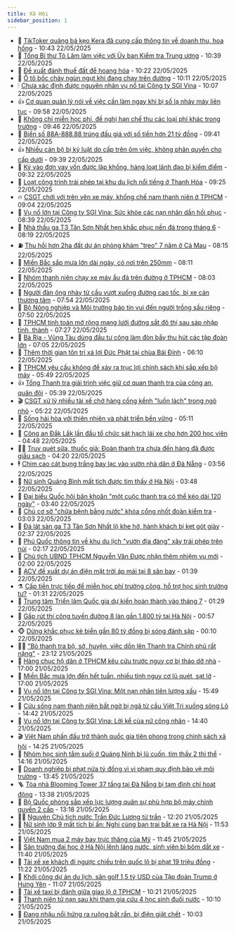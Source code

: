 ```yaml
---
title: Xã Hội
sidebar_position: 1
---
```


<!-- dantri-xa-hoi:START -->
- 🫣 [TikToker quảng bá kẹo Kera đã cung cấp thông tin về doanh thu, hoa hồng](https://dantri.com.vn/xa-hoi/tiktoker-quang-ba-keo-kera-da-cung-cap-thong-tin-ve-doanh-thu-hoa-hong-20250522172627142.htm) - 10:43 22/05/2025
- 💼 [Tổng Bí thư Tô Lâm làm việc với Ủy ban Kiểm tra Trung ương](https://dantri.com.vn/xa-hoi/tong-bi-thu-to-lam-lam-viec-voi-uy-ban-kiem-tra-trung-uong-20250522173909015.htm) - 10:39 22/05/2025
- 🎊 [Đề xuất đánh thuế đất để hoang hóa](https://dantri.com.vn/xa-hoi/de-xuat-danh-thue-dat-de-hoang-hoa-20250522171230254.htm) - 10:22 22/05/2025
- 🙉 [Ô tô bốc cháy ngùn ngụt  khi đang chạy trên đường](https://dantri.com.vn/xa-hoi/o-to-boc-chay-ngun-ngut-khi-dang-chay-tren-duong-20250522161118903.htm) - 10:11 22/05/2025
- 🕯 [Chưa xác định được nguyên nhân vụ nổ tại Công ty SGI Vina](https://dantri.com.vn/xa-hoi/chua-xac-dinh-duoc-nguyen-nhan-vu-no-tai-cong-ty-sgi-vina-20250522161816121.htm) - 10:07 22/05/2025
- 👍 [Cơ quan quản lý nói về việc cần làm ngay khi bị số lạ nháy máy liên tục](https://dantri.com.vn/xa-hoi/co-quan-quan-ly-noi-ve-viec-can-lam-ngay-khi-bi-so-la-nhay-may-lien-tuc-20250522162205510.htm) - 09:58 22/05/2025
- 🤖 [Không chỉ miễn học phí, đề nghị hạn chế thu các loại phí khác trong trường](https://dantri.com.vn/xa-hoi/khong-chi-mien-hoc-phi-de-nghi-han-che-thu-cac-loai-phi-khac-trong-truong-20250522163812651.htm) - 09:46 22/05/2025
- 🙉 [Biển số 88A-888.88 trúng đấu giá với số tiền hơn 21 tỷ đồng](https://dantri.com.vn/xa-hoi/bien-so-88a-88888-trung-dau-gia-voi-so-tien-hon-21-ty-dong-20250522163649594.htm) - 09:41 22/05/2025
- 👍 [Nhiều cán bộ bị kỷ luật do cấp trên ôm việc, không phân quyền cho cấp dưới](https://dantri.com.vn/xa-hoi/nhieu-can-bo-bi-ky-luat-do-cap-tren-om-viec-khong-phan-quyen-cho-cap-duoi-20250522163602292.htm) - 09:39 22/05/2025
- 🗽 [Ký vào đơn vay vốn được lập khống, hàng loạt lãnh đạo bị kiểm điểm](https://dantri.com.vn/xa-hoi/ky-vao-don-vay-von-duoc-lap-khong-hang-loat-lanh-dao-bi-kiem-diem-20250522160733588.htm) - 09:32 22/05/2025
- 🗽 [Loạt công trình trái phép tại khu du lịch nổi tiếng ở Thanh Hóa](https://dantri.com.vn/xa-hoi/loat-cong-trinh-trai-phep-tai-khu-du-lich-noi-tieng-o-thanh-hoa-20250522160603724.htm) - 09:25 22/05/2025
- 🔥 [CSGT chới với trên yên xe máy, khống chế nam thanh niên ở TPHCM](https://dantri.com.vn/xa-hoi/csgt-choi-voi-tren-yen-xe-may-khong-che-nam-thanh-nien-o-tphcm-20250522152822414.htm) - 09:04 22/05/2025
- 🦒 [Vụ nổ lớn tại Công ty SGI Vina: Sức khỏe các nạn nhân dần hồi phục](https://dantri.com.vn/xa-hoi/vu-no-lon-tai-cong-ty-sgi-vina-suc-khoe-cac-nan-nhan-dan-hoi-phuc-20250522151747781.htm) - 08:39 22/05/2025
- 🧐 [Nhà thầu ga T3 Tân Sơn Nhất hẹn khắc phục nền đá trong tháng 6](https://dantri.com.vn/xa-hoi/nha-thau-ga-t3-tan-son-nhat-hen-khac-phuc-nen-da-trong-thang-6-20250522150225257.htm) - 08:19 22/05/2025
- ⛽️ [Thu hồi hơn 2ha đất dự án phòng khám &quot;treo&quot; 7 năm ở Cà Mau](https://dantri.com.vn/xa-hoi/thu-hoi-hon-2ha-dat-du-an-phong-kham-treo-7-nam-o-ca-mau-20250522145905253.htm) - 08:15 22/05/2025
- 🚀 [Miền Bắc sắp mưa lớn dài ngày, có nơi trên 250mm](https://dantri.com.vn/xa-hoi/mien-bac-sap-mua-lon-dai-ngay-co-noi-tren-250mm-20250522145409358.htm) - 08:11 22/05/2025
- 🦒 [Nhóm thanh niên chạy xe máy ẩu đả trên đường ở TPHCM](https://dantri.com.vn/xa-hoi/nhom-thanh-nien-chay-xe-may-au-da-tren-duong-o-tphcm-20250522144447336.htm) - 08:03 22/05/2025
- 🦅 [Người đàn ông nhảy từ cầu vượt xuống đường cao tốc, bị xe cán thương tâm](https://dantri.com.vn/xa-hoi/nguoi-dan-ong-nhay-tu-cau-vuot-xuong-duong-cao-toc-bi-xe-can-thuong-tam-20250522142739176.htm) - 07:54 22/05/2025
- 🚀 [Bộ Nông nghiệp và Môi trường báo tin vui đến người trồng sầu riêng](https://dantri.com.vn/xa-hoi/bo-nong-nghiep-va-moi-truong-bao-tin-vui-den-nguoi-trong-sau-rieng-20250522141436547.htm) - 07:50 22/05/2025
- 🦅 [TPHCM tính toán mở rộng mạng lưới đường sắt đô thị sau sáp nhập tỉnh, thành](https://dantri.com.vn/xa-hoi/tphcm-tinh-toan-mo-rong-mang-luoi-duong-sat-do-thi-sau-sap-nhap-tinh-thanh-20250522140159007.htm) - 07:27 22/05/2025
- 🤠 [Bà Rịa - Vũng Tàu dùng đầu tư công làm đòn bẩy thu hút các tập đoàn lớn](https://dantri.com.vn/xa-hoi/ba-ria-vung-tau-dung-dau-tu-cong-lam-don-bay-thu-hut-cac-tap-doan-lon-20250522084202444.htm) - 07:05 22/05/2025
- 💄 [Thêm thời gian tôn trí xá lợi Đức Phật tại chùa Bái Đính](https://dantri.com.vn/xa-hoi/them-thoi-gian-ton-tri-xa-loi-duc-phat-tai-chua-bai-dinh-20250522130221111.htm) - 06:10 22/05/2025
- 🥷 [TPHCM yêu cầu không để xảy ra trục lợi chính sách khi sắp xếp bộ máy](https://dantri.com.vn/xa-hoi/tphcm-yeu-cau-khong-de-xay-ra-truc-loi-chinh-sach-khi-sap-xep-bo-may-20250522102544562.htm) - 05:49 22/05/2025
- 👍 [Tổng Thanh tra giải trình việc giữ cơ quan thanh tra của công an, quân đội](https://dantri.com.vn/xa-hoi/tong-thanh-tra-giai-trinh-viec-giu-co-quan-thanh-tra-cua-cong-an-quan-doi-20250522122718450.htm) - 05:39 22/05/2025
- 🎬 [CSGT xử lý nhiều tài xế chở hàng cồng kềnh &quot;luồn lách&quot; trong ngõ nhỏ](https://dantri.com.vn/xa-hoi/csgt-xu-ly-nhieu-tai-xe-cho-hang-cong-kenh-luon-lach-trong-ngo-nho-20250522120048840.htm) - 05:22 22/05/2025
- 🦒 [Sống hài hòa với thiên nhiên và phát triển bền vững](https://dantri.com.vn/xa-hoi/song-hai-hoa-voi-thien-nhien-va-phat-trien-ben-vung-20250522115649962.htm) - 05:11 22/05/2025
- 🌊 [Công an Đắk Lắk lần đầu tổ chức sát hạch lái xe cho hơn 200 học viên](https://dantri.com.vn/xa-hoi/cong-an-dak-lak-lan-dau-to-chuc-sat-hach-lai-xe-cho-hon-200-hoc-vien-20250522111340450.htm) - 04:48 22/05/2025
- 🧑‍💻 [Truy quét sữa, thuốc giả: Đoàn thanh tra chưa đến hàng đã được giấu sạch](https://dantri.com.vn/xa-hoi/truy-quet-sua-thuoc-gia-doan-thanh-tra-chua-den-hang-da-duoc-giau-sach-20250522105105804.htm) - 04:20 22/05/2025
- 🕴 [Chim cao cát bụng trắng bay lạc vào vườn nhà dân ở Đà Nẵng](https://dantri.com.vn/xa-hoi/chim-cao-cat-bung-trang-bay-lac-vao-vuon-nha-dan-o-da-nang-20250522105104971.htm) - 03:56 22/05/2025
- 🤔 [Nữ sinh Quảng Bình mất tích được tìm thấy ở Hà Nội](https://dantri.com.vn/xa-hoi/nu-sinh-quang-binh-mat-tich-duoc-tim-thay-o-ha-noi-20250522102441462.htm) - 03:48 22/05/2025
- 💄 [Đại biểu Quốc hội băn khoăn &quot;một cuộc thanh tra có thể kéo dài 120 ngày&quot;](https://dantri.com.vn/xa-hoi/dai-bieu-quoc-hoi-ban-khoan-mot-cuoc-thanh-tra-co-the-keo-dai-120-ngay-20250522103328043.htm) - 03:40 22/05/2025
- 🧠 [Chủ cơ sở &quot;chữa bệnh bằng nước&quot; khóa cổng nhốt đoàn kiểm tra](https://dantri.com.vn/xa-hoi/chu-co-so-chua-benh-bang-nuoc-khoa-cong-nhot-doan-kiem-tra-20250520145934146.htm) - 03:03 22/05/2025
- 🦣 [Đá lát sàn ga T3 Tân Sơn Nhất lộ khe hở, hành khách bị kẹt gót giày](https://dantri.com.vn/xa-hoi/da-lat-san-ga-t3-tan-son-nhat-lo-khe-ho-hanh-khach-bi-ket-got-giay-20250521233224601.htm) - 02:37 22/05/2025
- 💫 [Phú Quốc thông tin về khu du lịch &quot;vườn địa đàng&quot; xây trái phép trên núi](https://dantri.com.vn/xa-hoi/phu-quoc-thong-tin-ve-khu-du-lich-vuon-dia-dang-xay-trai-phep-tren-nui-20250522091050466.htm) - 02:17 22/05/2025
- 🚀 [Chủ tịch UBND TPHCM Nguyễn Văn Được nhận thêm nhiệm vụ mới](https://dantri.com.vn/xa-hoi/chu-tich-ubnd-tphcm-nguyen-van-duoc-nhan-them-nhiem-vu-moi-20250522085447660.htm) - 02:00 22/05/2025
- 🤔 [ACV đề xuất dự án điện mặt trời áp mái tại 8 sân bay](https://dantri.com.vn/xa-hoi/acv-de-xuat-du-an-dien-mat-troi-ap-mai-tai-8-san-bay-20250520114715335.htm) - 01:39 22/05/2025
- ⚗️ [Cấp tiền trực tiếp để miễn học phí trường công, hỗ trợ học sinh trường tư?](https://dantri.com.vn/xa-hoi/cap-tien-truc-tiep-de-mien-hoc-phi-truong-cong-ho-tro-hoc-sinh-truong-tu-20250521221141792.htm) - 01:31 22/05/2025
- 🫶 [Trung tâm Triển lãm Quốc gia dự kiến hoàn thành vào tháng 7](https://dantri.com.vn/xa-hoi/trung-tam-trien-lam-quoc-gia-du-kien-hoan-thanh-vao-thang-7-20250522072535282.htm) - 01:29 22/05/2025
- 🌮 [Gấp rút thi công tuyến đường 8 làn gần 1.800 tỷ tại Hà Nội](https://dantri.com.vn/xa-hoi/gap-rut-thi-cong-tuyen-duong-8-lan-gan-1800-ty-tai-ha-noi-20250521054732430.htm) - 00:57 22/05/2025
- 🐵 [Dừng khắc phục kè biển gần 80 tỷ đồng bị sóng đánh sập](https://dantri.com.vn/xa-hoi/dung-khac-phuc-ke-bien-gan-80-ty-dong-bi-song-danh-sap-20250522062053694.htm) - 00:10 22/05/2025
- 🧑‍🏫 [&quot;Bỏ thanh tra bộ, sở, huyện, việc dồn lên Thanh tra Chính phủ rất nặng&quot;](https://dantri.com.vn/xa-hoi/bo-thanh-tra-bo-so-huyen-viec-don-len-thanh-tra-chinh-phu-rat-nang-20250521223225962.htm) - 23:12 21/05/2025
- 💫 [Hàng chục hộ dân ở TPHCM kêu cứu trước nguy cơ bị tháo dỡ nhà](https://dantri.com.vn/xa-hoi/hang-chuc-ho-dan-o-tphcm-keu-cuu-truoc-nguy-co-bi-thao-do-nha-20250521223702438.htm) - 17:00 21/05/2025
- 🦩 [Miền Bắc mưa lớn đến hết tuần, nhiều tỉnh nguy cơ lũ quét, sạt lở](https://dantri.com.vn/xa-hoi/mien-bac-mua-lon-den-het-tuan-nhieu-tinh-nguy-co-lu-quet-sat-lo-20250521220045174.htm) - 17:00 21/05/2025
- 🦄 [Vụ nổ lớn tại Công ty SGI Vina: Một nạn nhân tiên lượng xấu](https://dantri.com.vn/xa-hoi/vu-no-lon-tai-cong-ty-sgi-vina-mot-nan-nhan-tien-luong-xau-20250521214949394.htm) - 15:49 21/05/2025
- 💂 [Cứu sống nam thanh niên bất ngờ bị ngã từ cầu Việt Trì xuống sông Lô](https://dantri.com.vn/xa-hoi/cuu-song-nam-thanh-nien-bat-ngo-bi-nga-tu-cau-viet-tri-xuong-song-lo-20250521214020049.htm) - 14:42 21/05/2025
- 💄 [Vụ nổ lớn tại Công ty SGI Vina: Lời kể của nữ công nhân](https://dantri.com.vn/xa-hoi/vu-no-lon-tai-cong-ty-sgi-vina-loi-ke-cua-nu-cong-nhan-20250521205855745.htm) - 14:40 21/05/2025
- 🎬 [Việt Nam phấn đấu trở thành quốc gia tiên phong trong chính sách xã hội](https://dantri.com.vn/xa-hoi/viet-nam-phan-dau-tro-thanh-quoc-gia-tien-phong-trong-chinh-sach-xa-hoi-20250521203747036.htm) - 14:25 21/05/2025
- 👀 [Nhóm học sinh tắm suối ở Quảng Ninh bị lũ cuốn, tìm thấy 2 thi thể](https://dantri.com.vn/xa-hoi/nhom-hoc-sinh-tam-suoi-o-quang-ninh-bi-lu-cuon-tim-thay-2-thi-the-20250521210230865.htm) - 14:16 21/05/2025
- 💃 [Doanh nghiệp bị phạt nửa tỷ đồng vì vi phạm quy định bảo vệ môi trường](https://dantri.com.vn/xa-hoi/doanh-nghiep-bi-phat-nua-ty-dong-vi-vi-pham-quy-dinh-bao-ve-moi-truong-20250521193210827.htm) - 13:45 21/05/2025
- 🪜 [Tòa nhà Blooming Tower 37 tầng tại Đà Nẵng bị tạm đình chỉ hoạt động](https://dantri.com.vn/xa-hoi/toa-nha-blooming-tower-37-tang-tai-da-nang-bi-tam-dinh-chi-hoat-dong-20250521193147139.htm) - 13:38 21/05/2025
- 📝 [Bộ Quốc phòng sắp xếp lực lượng quân sự phù hợp bộ máy chính quyền 2 cấp](https://dantri.com.vn/xa-hoi/bo-quoc-phong-sap-xep-luc-luong-quan-su-phu-hop-bo-may-chinh-quyen-2-cap-20250521192009338.htm) - 13:18 21/05/2025
- 🧑‍💻 [Nguyên Chủ tịch nước Trần Đức Lương từ trần](https://dantri.com.vn/xa-hoi/nguyen-chu-tich-nuoc-tran-duc-luong-tu-tran-20250520225448209.htm) - 12:20 21/05/2025
- 👺 [Nữ sinh lớp 9 mất tích bí ẩn: Nghi cùng bạn trai bắt xe ra Hà Nội](https://dantri.com.vn/xa-hoi/nu-sinh-lop-9-mat-tich-bi-an-nghi-cung-ban-trai-bat-xe-ra-ha-noi-20250521184120803.htm) - 11:53 21/05/2025
- 🌮 [Việt Nam mua 2 máy bay trực thăng của Mỹ](https://dantri.com.vn/xa-hoi/viet-nam-mua-2-may-bay-truc-thang-cua-my-20250521182341701.htm) - 11:45 21/05/2025
- 🤭 [Sân trường đại học ở Hà Nội lênh láng nước, sinh viên bì bõm dắt xe](https://dantri.com.vn/xa-hoi/san-truong-dai-hoc-o-ha-noi-lenh-lang-nuoc-sinh-vien-bi-bom-dat-xe-20250521181908094.htm) - 11:40 21/05/2025
- 💪 [Tài xế xe khách đi ngược chiều trên quốc lộ bị phạt 19 triệu đồng](https://dantri.com.vn/xa-hoi/tai-xe-xe-khach-di-nguoc-chieu-tren-quoc-lo-bi-phat-19-trieu-dong-20250521173309112.htm) - 11:22 21/05/2025
- 🧰 [Khởi công dự án du lịch, sân golf 1,5 tỷ USD của Tập đoàn Trump ở Hưng Yên](https://dantri.com.vn/xa-hoi/khoi-cong-du-an-du-lich-san-golf-15-ty-usd-cua-tap-doan-trump-o-hung-yen-20250521175143407.htm) - 11:07 21/05/2025
- 🤡 [Tài xế taxi bị đánh giữa giao lộ ở TPHCM](https://dantri.com.vn/xa-hoi/tai-xe-taxi-bi-danh-giua-giao-lo-o-tphcm-20250521171222710.htm) - 10:21 21/05/2025
- 🦆 [Thanh niên tử nạn sau khi tham gia cứu 4 học sinh đuối nước](https://dantri.com.vn/xa-hoi/thanh-nien-tu-nan-sau-khi-tham-gia-cuu-4-hoc-sinh-duoi-nuoc-20250521164315482.htm) - 10:10 21/05/2025
- 🦍 [Đang nhậu nổi hứng ra ruộng bắt rắn, bị điện giật chết](https://dantri.com.vn/xa-hoi/dang-nhau-noi-hung-ra-ruong-bat-ran-bi-dien-giat-chet-20250521164023538.htm) - 10:03 21/05/2025<!-- dantri-xa-hoi:END -->

